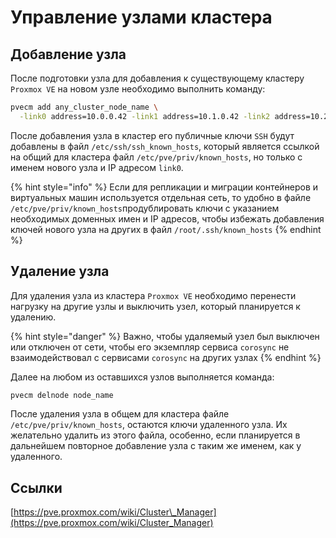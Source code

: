 # Управление узлами кластера

## Добавление узла

После подготовки узла для добавления к существующему кластеру `Proxmox VE` на новом узле необходимо выполнить команду:

```bash
pvecm add any_cluster_node_name \
  -link0 address=10.0.0.42 -link1 address=10.1.0.42 -link2 address=10.2.0.42
```

После добавления узла в кластер его публичные ключи `SSH` будут добавлены в файл `/etc/ssh/ssh_known_hosts`, который является ссылкой на общий для кластера файл `/etc/pve/priv/known_hosts`, но только с именем нового узла и IP адресом `link0`. 

{% hint style="info" %}
Если для репликации и миграции контейнеров и виртуальных машин используется отдельная сеть, то удобно в файле `/etc/pve/priv/known_hosts`продублировать ключи с указанием необходимых доменных имен и IP адресов, чтобы избежать добавления ключей нового узла на других в файл `/root/.ssh/known_hosts`
{% endhint %}

## Удаление узла

Для удаления узла из кластера `Proxmox VE` необходимо перенести нагрузку на другие узлы и выключить узел, который планируется к удалению.

{% hint style="danger" %}
Важно, чтобы удаляемый узел был выключен или отключен от сети, чтобы его экземпляр сервиса `corosync` не взаимодействовал с сервисами `corosync` на других узлах
{% endhint %}

Далее на любом из оставшихся узлов выполняется команда:

```bash
pvecm delnode node_name
```

После удаления узла в общем для кластера файле `/etc/pve/priv/known_hosts`, остаются ключи удаленного узла. Их желательно удалить из этого файла, особенно, если планируется в дальнейшем повторное добавление узла с таким же именем, как у удаленного.

## Ссылки

[https://pve.proxmox.com/wiki/Cluster\_Manager](https://pve.proxmox.com/wiki/Cluster_Manager)

